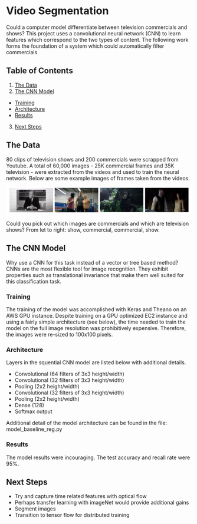# Video Segmentation
Could a computer model differentiate between television commercials and shows?  This project uses a convolutional neural network (CNN) to learn features which correspond to the two types of content. The following work forms the foundation of a system which could automatically filter commercials.

## Table of Contents
1. [The Data](#the-data)
2. [The CNN Model](#the-cnn-model)
  * [Training](#training)
  * [Architecture](#architecture)
  * [Results](#results)
3. [Next Steps](#next-steps)

## The Data
80 clips of television shows and 200 commercials were scrapped from Youtube.  A total of 60,000 images - 25K commercial frames and 35K television - were extracted from the videos and used to train the neural network.  Below are some example images of frames taken from the videos.  

![Image](/images/show_commercials.jpg)

Could you pick out which images are commercials and which are television shows?  From let to right: show, commercial, commercial, show.

## The CNN Model
Why use a CNN for this task instead of a vector or tree based method?  CNNs are the most flexible tool for image recognition.  They exhibit properties such as translational invariance that make them well suited for this classification task.

### Training
The training of the model was accomplished with Keras and Theano on an AWS GPU instance.  Despite training on a GPU optimized EC2 instance and using a fairly simple architecture (see below), the time needed to train the model on the full image resolution was prohibitively expensive.   Therefore, the images were re-sized to 100x100 pixels.

### Architecture
Layers in the squential CNN model are listed below with additional details.
- Convolutional (64 filters of 3x3 height/width)
- Convolutional (32 filters of 3x3 height/width)
- Pooling (2x2 height/width)
- Convolutional (32 filters of 3x3 height/width)
- Pooling (2x2 height/width)
- Dense (128)
- Softmax output

Additional detail of the model architecture can be found in the file: model_baseline_reg.py

### Results
The model results were incouraging.  The test accuracy and recall rate were 95%.

## Next Steps
- Try and capture time related features with optical flow
- Perhaps transfer learning with imageNet would provide additional gains
- Segment images
- Transition to tensor flow for distributed training

